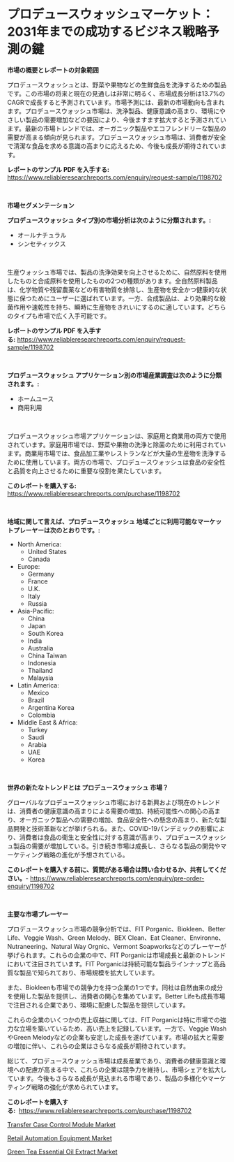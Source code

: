 <p><h1>プロデュースウォッシュマーケット：2031年までの成功するビジネス戦略予測の鍵</h1></p><p><strong>市場の概要とレポートの対象範囲</strong></p>
<p><p>プロデュースウォッシュとは、野菜や果物などの生鮮食品を洗浄するための製品です。この市場の将来と現在の見通しは非常に明るく、市場成長分析は13.7%のCAGRで成長すると予測されています。市場予測には、最新の市場動向も含まれます。プロデュースウォッシュ市場は、洗浄製品、健康意識の高まり、環境にやさしい製品の需要増加などの要因により、今後ますます拡大すると予測されています。最新の市場トレンドでは、オーガニック製品やエコフレンドリーな製品の需要が高まる傾向が見られます。プロデュースウォッシュ市場は、消費者が安全で清潔な食品を求める意識の高まりに応えるため、今後も成長が期待されています。</p></p>
<p><strong>レポートのサンプル PDF を入手する:</strong> <a href="https://www.reliableresearchreports.com/enquiry/request-sample/1198702">https://www.reliableresearchreports.com/enquiry/request-sample/1198702</a></p>
<p>&nbsp;</p>
<p><strong>市場セグメンテーション</strong></p>
<p><strong>プロデュースウォッシュ タイプ別の市場分析は次のように分類されます。:</strong></p>
<p><ul><li>オールナチュラル</li><li>シンセティックス</li></ul></p>
<p>&nbsp;</p>
<p><p>生産ウォッシュ市場では、製品の洗浄効果を向上させるために、自然原料を使用したものと合成原料を使用したものの2つの種類があります。全自然原料製品は、化学物質や残留農薬などの有害物質を排除し、生産物を安全かつ健康的な状態に保つためにユーザーに選ばれています。一方、合成製品は、より効果的な殺菌作用や速乾性を持ち、瞬時に生産物をきれいにするのに適しています。どちらのタイプも市場で広く入手可能です。</p></p>
<p><strong>レポートのサンプル PDF を入手する:</strong>&nbsp;<a href="https://www.reliableresearchreports.com/enquiry/request-sample/1198702">https://www.reliableresearchreports.com/enquiry/request-sample/1198702</a></p>
<p>&nbsp;</p>
<p><strong> プロデュースウォッシュ アプリケーション別の市場産業調査は次のように分類されます。:</strong></p>
<p><ul><li>ホームユース</li><li>商用利用</li></ul></p>
<p>&nbsp;</p>
<p><p>プロデュースウォッシュ市場アプリケーションは、家庭用と商業用の両方で使用されています。家庭用市場では、野菜や果物の洗浄と除菌のために利用されています。商業用市場では、食品加工業やレストランなどが大量の生産物を洗浄するために使用しています。両方の市場で、プロデュースウォッシュは食品の安全性と品質を向上させるために重要な役割を果たしています。</p></p>
<p><strong>このレポートを購入する:</strong>&nbsp; <a href="https://www.reliableresearchreports.com/purchase/1198702">https://www.reliableresearchreports.com/purchase/1198702</a></p>
<p>&nbsp;</p>
<p><strong>地域に関して言えば、プロデュースウォッシュ 地域ごとに利用可能なマーケットプレーヤーは次のとおりです。:</strong></p>
<p><ul>
    <li>
        North America:
        <ul>
            <li>United States</li>
            <li>Canada</li>
        </ul>
    </li>
    <li>
        Europe:
        <ul>
            <li>Germany</li>
            <li>France</li>
            <li>U.K.</li>
            <li>Italy</li>
            <li>Russia</li>
        </ul>
    </li>
    <li>
        Asia-Pacific:
        <ul>
            <li>China</li>
            <li>Japan</li>
            <li>South Korea</li>
            <li>India</li>
            <li>Australia</li>
            <li>China Taiwan</li>
            <li>Indonesia</li>
            <li>Thailand</li>
            <li>Malaysia</li>
        </ul>
    </li>
    <li>
        Latin America:
        <ul>
            <li>Mexico</li>
            <li>Brazil</li>
            <li>Argentina Korea</li>
            <li>Colombia</li>
        </ul>
    </li>
    <li>
        Middle East & Africa:
        <ul>
            <li>Turkey</li>
            <li>Saudi</li>
            <li>Arabia</li>
            <li>UAE</li>
            <li>Korea</li>
        </ul>
    </li>
    </ul></p>
<p>&nbsp;</p>
<p><strong>世界の新たなトレンドとは プロデュースウォッシュ 市場？</strong></p>
<p><p>グローバルなプロデュースウォッシュ市場における新興および現在のトレンドは、消費者の健康意識の高まりによる需要の増加、持続可能性への関心の高まり、オーガニック製品への需要の増加、食品安全性への懸念の高まり、新たな製品開発と技術革新などが挙げられる。また、COVID-19パンデミックの影響により、消費者は食品の衛生と安全性に対する意識が高まり、プロデュースウォッシュ製品の需要が増加している。引き続き市場は成長し、さらなる製品の開発やマーケティング戦略の進化が予想されている。</p></p>
<p><strong>このレポートを購入する前に、質問がある場合は問い合わせるか、共有してください。</strong>- <a href="https://www.reliableresearchreports.com/enquiry/pre-order-enquiry/1198702">https://www.reliableresearchreports.com/enquiry/pre-order-enquiry/1198702</a></p>
<p>&nbsp;</p>
<p><strong>主要な市場プレーヤー</strong></p>
<p><p>プロデュースウォッシュ市場の競争分析では、FIT Porganic、Biokleen、Better Life、Veggie Wash、Green Melody、BEX Clean、Eat Cleaner、Environne、Nutraneering、Natural Way Orgnic、Vermont Soapworksなどのプレーヤーが挙げられます。これらの企業の中で、FIT Porganicは市場成長と最新のトレンドにおいて注目されています。FIT Porganicは持続可能な製品ラインナップと高品質な製品で知られており、市場規模を拡大しています。</p><p>また、Biokleenも市場での競争力を持つ企業の1つです。同社は自然由来の成分を使用した製品を提供し、消費者の関心を集めています。Better Lifeも成長市場で注目される企業であり、環境に配慮した製品を提供しています。</p><p>これらの企業のいくつかの売上収益に関しては、FIT Porganicは特に市場での強力な立場を築いているため、高い売上を記録しています。一方で、Veggie WashやGreen Melodyなどの企業も安定した成長を遂げています。市場の拡大と需要の増加に伴い、これらの企業はさらなる成長が期待されています。</p><p>総じて、プロデュースウォッシュ市場は成長産業であり、消費者の健康意識と環境への配慮が高まる中で、これらの企業は競争力を維持し、市場シェアを拡大しています。今後もさらなる成長が見込まれる市場であり、製品の多様化やマーケティング戦略の強化が求められています。</p></p>
<p><strong>このレポートを購入する:</strong>&nbsp;&nbsp;<a href="https://www.reliableresearchreports.com/purchase/1198702">https://www.reliableresearchreports.com/purchase/1198702</a></p>
<p><p><a href="https://github.com/Angelnienowdseej3e45z3p8c/Market-Research-Report-List-1/blob/main/transfer-case-control-module-market.md">Transfer Case Control Module Market</a></p><p><a href="https://view.publitas.com/reportprime-1/retail-automation-equipment-market-research-report-forecasted-for-period-from-2023-2030-by-market-type-market-application-and-region/">Retail Automation Equipment Market</a></p><p><a href="https://view.publitas.com/reportprime-1/green-tea-essential-oil-extract-market-size-growth-outlook-from-2023-to-2030-projecting-at-markets-trends-analysis-by-application-regional-outlook-and-revenue/">Green Tea Essential Oil Extract Market</a></p></p>